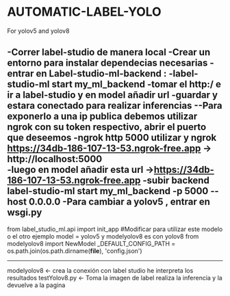 # AUTOMATIC-LABEL-YOLO
 For yolov5 and yolov8

-Correr label-studio de manera local
-Crear un entorno para instalar dependecias necesarias
-entrar en Label-studio-ml-backend : 
     -label-studio-ml start my_ml_backend
-tomar el http:/ e ir a label-studio y en model añadir url 
-guardar y estara conectado para realizar inferencias 
--Para exponerlo a una ip publica debemos utilizar ngrok con su token respectivo, abrir el puerto que deseemos 
-ngrok http 5000
utilizar y ngrok  https://34db-186-107-13-53.ngrok-free.app -> http://localhost:5000              
-luego en model añadir esta url ->https://34db-186-107-13-53.ngrok-free.app
-subir backend label-studio-ml start my_ml_backend -p 5000 --host 0.0.0.0
-Para cambiar a yolov5 , entrar en wsgi.py 
-------------------------------------------------------

from label_studio_ml.api import init_app
#Modificar para utilizar este modelo o el otro ejemplo model = yolov5 y modelyolov8 es con yolov8 
from modelyolov8 import NewModel
_DEFAULT_CONFIG_PATH = os.path.join(os.path.dirname(__file__), 'config.json')

--------------------------------------------------------
modelyolov8 <- crea la conexión con label studio he interpreta los resultados
testYolov8.py <- Toma la imagen de label realiza la inferencia y la devuelve a la pagina 